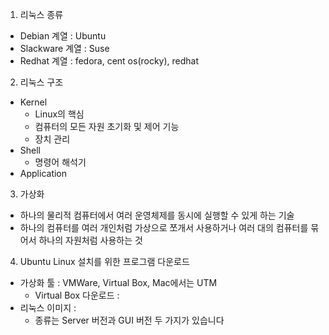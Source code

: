 1. 리눅스 종류
- Debian 계열 : Ubuntu
- Slackware 계열 : Suse
- Redhat 계열 : fedora, cent os(rocky), redhat

2. 리눅스 구조
- Kernel 
  - Linux의 핵심
  - 컴퓨터의 모든 자원 초기화 및 제어 기능
  - 장치 관리
- Shell
  - 명령어 해석기 
- Application

3. 가상화
- 하나의 물리적 컴퓨터에서 여러 운영체제를 동시에 실행할 수 있게 하는 기술
- 하나의 컴퓨터를 여러 개인처럼 가상으로 쪼개서 사용하거나 여러 대의 컴퓨터를 묶어서 하나의 자원처럼 사용하는 것

4. Ubuntu Linux 설치를 위한 프로그램 다운로드
- 가상화 툴 : VMWare, Virtual Box, Mac에서는 UTM 
  - Virtual Box 다운로드 : 
- 리눅스 이미지 : 
  - 종류는 Server 버전과 GUI 버전 두 가지가 있습니다 